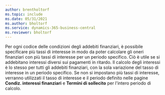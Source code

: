 ```yaml
---
author: brentholtorf
ms.topic: include
ms.date: 05/31/2021
ms.author: bholtorf
ms.service: dynamics-365-business-central
ms.reviewer: bholtorf
---
```

Per ogni codice delle condizioni degli addebiti finanziari, è possibile specificare più tassi di interesse in modo da poter calcolare gli oneri finanziari con più tassi di interesse per un periodo specifico. Ciò è utile se si addebitano interessi diversi sui pagamenti in ritardo. Il calcolo degli interessi è lo stesso per tutti gli addebiti finanziari, con la sola variazione del tasso di interesse in un periodo specifico. Se non si impostano più tassi di interesse, verranno utilizzati il tasso di interesse e il periodo definito nelle pagine **Condiz. interessi finanziari** e **Termini di sollecito** per l'intero periodo di calcolo.